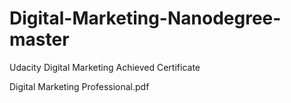 # Digital-Marketing-Nanodegree-master
Udacity Digital Marketing
Achieved Certificate

Digital Marketing Professional.pdf
